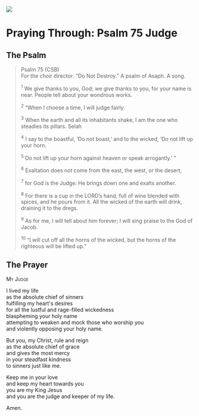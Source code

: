 <img class="intro-right" src="/images/art-paris-psalter.jpg">

# Praying Through: Psalm 75 Judge

## The Psalm

>Psalm 75 (CSB)  
><sup></sup> For the choir director: “Do Not Destroy.” A psalm of Asaph. A song. 
>
><sup>1</sup> We give thanks to you, God; we give thanks to you, for your name is near. People tell about your wondrous works. 
>
><sup>2</sup> “When I choose a time, I will judge fairly. 
>
><sup>3</sup> When the earth and all its inhabitants shake, I am the one who steadies its pillars. Selah 
>
><sup>4</sup> I say to the boastful, ‘Do not boast,’ and to the wicked, ‘Do not lift up your horn. 
>
><sup>5</sup> Do not lift up your horn against heaven or speak arrogantly.’ ” 
>
><sup>6</sup> Exaltation does not come from the east, the west, or the desert, 
>
><sup>7</sup> for God is the Judge: He brings down one and exalts another. 
>
><sup>8</sup> For there is a cup in the LORD’s hand, full of wine blended with spices, and he pours from it. All the wicked of the earth will drink, draining it to the dregs. 
>
><sup>9</sup> As for me, I will tell about him forever; I will sing praise to the God of Jacob. 
>
><sup>10</sup> “I will cut off all the horns of the wicked, but the horns of the righteous will be lifted up.”

## The Prayer

<div style="font-variant: small-caps;">
My Judge
</div>

I lived my life  
  as the absolute chief of sinners  
  fulfilling my heart's desires  
  for all the lustful and rage-filled wickedness  
  blaspheming your holy name  
  attempting to weaken and mock those who worship you  
  and violently opposing your holy name.

But you, my Christ,
  rule and reign  
  as the absolute chief of grace  
  and gives the most mercy  
  in your steadfast kindness  
  to sinners just like me.

Keep me in your love  
  and keep my heart towards you  
  you are my King Jesus  
  and you are the judge and keeper of my life.

Amen.
